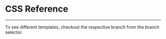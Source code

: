 # CSS Reference
---

To see different templates, checkout the respective branch from the branch selector.
